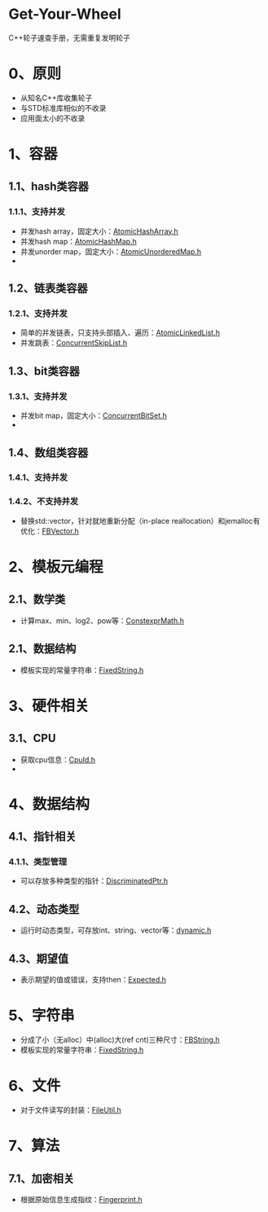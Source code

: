 # Get-Your-Wheel
C++轮子速查手册，无需重复发明轮子


# 0、原则
* 从知名C++库收集轮子
* 与STD标准库相似的不收录
* 应用面太小的不收录


# 1、容器
## 1.1、hash类容器
### 1.1.1、支持并发 
* 并发hash array，固定大小：[AtomicHashArray.h](https://github.com/facebook/folly/blob/main/folly/AtomicHashArray.h)
* 并发hash map：[AtomicHashMap.h](https://github.com/facebook/folly/blob/main/folly/AtomicHashMap.h)
* 并发unorder map，固定大小：[AtomicUnorderedMap.h](https://github.com/facebook/folly/blob/main/folly/AtomicUnorderedMap.h)
* 
## 1.2、链表类容器
### 1.2.1、支持并发 
* 简单的并发链表，只支持头部插入、遍历：[AtomicLinkedList.h](https://github.com/facebook/folly/blob/main/folly/AtomicLinkedList.h)
* 并发跳表：[ConcurrentSkipList.h](https://github.com/facebook/folly/blob/main/folly/ConcurrentSkipList.h)

## 1.3、bit类容器
### 1.3.1、支持并发 
* 并发bit map，固定大小：[ConcurrentBitSet.h](https://github.com/facebook/folly/blob/main/folly/ConcurrentBitSet.h)
* 

## 1.4、数组类容器
### 1.4.1、支持并发 
### 1.4.2、不支持并发 
* 替换std::vector，针对就地重新分配（in-place reallocation）和jemalloc有优化：[FBVector.h](https://github.com/facebook/folly/blob/main/folly/FBVector.h)

# 2、模板元编程
## 2.1、数学类
* 计算max、min、log2、pow等：[ConstexprMath.h](https://github.com/facebook/folly/blob/main/folly/ConstexprMath.h)
## 2.1、数据结构
* 模板实现的常量字符串：[FixedString.h](https://github.com/facebook/folly/blob/main/folly/FixedString.h)


# 3、硬件相关
## 3.1、CPU
* 获取cpu信息：[CpuId.h](https://github.com/facebook/folly/blob/main/folly/CpuId.h)
* 


# 4、数据结构
## 4.1、指针相关
### 4.1.1、类型管理
* 可以存放多种类型的指针：[DiscriminatedPtr.h](https://github.com/facebook/folly/blob/main/folly/DiscriminatedPtr.h)

## 4.2、动态类型
* 运行时动态类型，可存放int、string、vector等：[dynamic.h](https://github.com/facebook/folly/blob/main/folly/dynamic.h)

## 4.3、期望值
* 表示期望的值或错误，支持then：[Expected.h](https://github.com/facebook/folly/blob/main/folly/Expected.h)


# 5、字符串
* 分成了小（无alloc）中(alloc)大(ref cnt)三种尺寸：[FBString.h](https://github.com/facebook/folly/blob/main/folly/FBString.h)
* 模板实现的常量字符串：[FixedString.h](https://github.com/facebook/folly/blob/main/folly/FixedString.h)


# 6、文件
* 对于文件读写的封装：[FileUtil.h](https://github.com/facebook/folly/blob/main/folly/FileUtil.h)


# 7、算法
## 7.1、加密相关
* 根据原始信息生成指纹：[Fingerprint.h](https://github.com/facebook/folly/blob/main/folly/Fingerprint.h)

